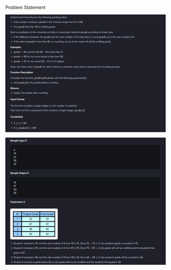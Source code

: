 Problem Statement

![alt text](/assets/1_Easy/10_Grading%20System/image.png)

![alt text](/assets/1_Easy/10_Grading%20System/image-1.png)